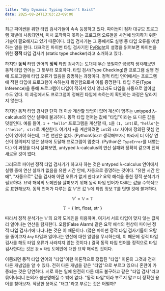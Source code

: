 ```yaml
---
title: "Why Dynamic Typing Doesn't Exist"
date: 2025-08-24T13:03:23+09:00
---
```


최근 파이썬을 위한 타입 검사기들이 속속 등장하고 있다.
파이썬이 점차 대규모 프로그램 개발에 사용되면서, 미처 포착하지 못하는 프로그램 오류들을
사전에 방지하기 위한 기술이 필요해지고 있기 때문이다.
타입 검사기는 그 중에서도 실행 중 타입 오류를 예방하는 일을 한다.
대표적인 파이썬 타입 검사기인 [PyRight](https://github.com/microsoft/pyright/blob/main/README.md)의 설명을 읽어보면
파이썬을 위한 **정적** 타입 검사기 (static type checker)라고 소개하고 있다.

하지만 **동적** 타입 언어의 **정적** 타입 검사기는 도대체 무슨 뜻일까?
곰곰히 생각해보면 동적 타입 언어는 그 뜻부터 모호하다.
타입 검사(Type Checking)란 프로그램 실행 전에 프로그램에 타입 오류가 없음을 증명하는 과정이다.
정적 타입 언어에서는 프로그램에 적힌 타입에 프로그램이 속하는지 확인함으로써 이를 증명한다.
타입 추론(Type Inference)을 통해 프로그램이 타입이 적혀져 있지 않더라도
타입을 자동으로 알아낼 수도 있다.
이 과정에서도 프로그램이 정해진 타입에 속하는지 확인하는 과정은 달라지지 않는다.

하지만 동적 타입 검사란 단지 더 이상 계산할 방법이 없어 계산이 멈추는 untyped λ-calculus의 연산 실패에 불과하다.
동적 타입 언어는 값에 "타입"이라는 또 다른 값을 덧붙인다.
예를 들어, `1 + "hello"` 프로그램을 계산할 때, `1`을 `(1, int)`로, `"hello"`는 `("hello", str)`로 계산한다.
여기서 `+`을 계산하려면 `int`와 `str` 사이에 정의된 덧셈 연산이 있어야 하는데, 그런 연산은 없다. (Python이라고 생각해보자.)
따라서 더 이상 연산이 정의되지 않은 상태에 도달해 프로그램이 멈춘다. (Python은 `TypeError`를 내뱉는다.)
이 과정을 다시 살펴보면, untyped λ-calculus의 연산 실패와 정확히 같으며 전혀 새로울 것이 없다.

그러므로 파이썬 정적 타입 검사기가 하고자 하는 것은 untyped λ-calculus 언어에서 실행 중에 연산 실패가 없음을 유한 시간 안에, 자동으로 증명하는 것이다.
"유한 시간 안에", "자동으로" 값을 검사해 어떤 오류가 없게 한다고? 요약 해석을 통한 정적 분석기가 필요하다.
요약 해석의 도메인을 살펴보기 위해 동적 타입 언어가 다루는 값을 수학적으로 표현해보자.
동적 언어가 다루는 값 $\mathbb{V'}$은 값 $\mathbb{V}$에 타입 정보 $\mathbb{T}$를 덧댄 것에 불과하다.

$$
\mathbb{V'} = \mathbb{V} \times \mathbb{T}
$$

$$
\mathbb{T} = \{~\text{int},~\text{float},~\text{str}~\}
$$

따라서 정적 분석기는 $\mathbb{V'}$의 요약 도메인을 이용하며, 여기서 서로 타입이 맞지 않는 값끼리 일어나는 연산을 탐지한다.
오탐(False Alarm) 같은 요약 해석의 현상이 파이썬 정적 타입 검사기에 나타나는 것은 이 때문이다.
(많은 파이썬 정적 타입 검사기들이 오탐을 줄이고자 `Any` 타입과 일어나는 연산에 대한 알람을 무시하는데, 이 때문에 정적 타입 검사를 해도 타입 오류가 사라지지 않는 것이다.)
결국 동적 타입 언어를 정적으로 타입 검사한다는 것은 $\texttt{값} \times \texttt{타입}$ 도메인에 대한 요약 해석인 것이다.

<!-- 이렇게 보면 동적 타입 언어에서 정적 타입 검사를 한다는 게 무엇인지 꽤 명확하게 보인다. -->

이쯤되면 동적 타입 언어의 "타입"이란 이론적으로 정립된 "타입" 이론의 그것과 전혀 다른 개념임을 알 수 있다. 전혀 다른 개념을 같은 "타입"으로 부르고 있으니 혼란이 가중되는 것은 당연하다.
서로 하는 일에 완전히 다른 데도 불구하고 같은 "타입 검사"라고 묶어버리니 논의가 불분명해질 수 밖에 없다.
"동적 타입"이라 부르지 말고 더 정확한 용어를 찾아보자. 적당한 용어로 "태그"라고 부르는 것은 어떨까?
